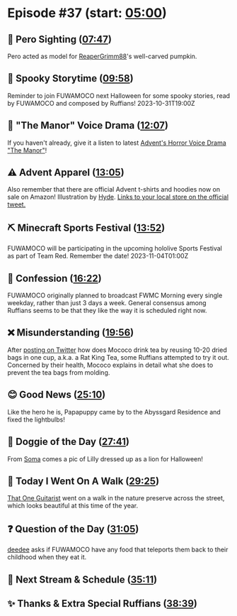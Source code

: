 # Episode #37 (start: [05:00](https://youtu.be/JGuhonVvvoE?t=05m00s))

## 👀 Pero Sighting ([07:47](https://youtu.be/JGuhonVvvoE?t=07m47s))

Pero acted as model for [ReaperGrimm88](https://twitter.com/ReaperGrimm88/status/1716885452190547991)'s well-carved pumpkin.

## 👻 Spooky Storytime ([09:58](https://youtu.be/JGuhonVvvoE?t=09m58s))

Reminder to join FUWAMOCO next Halloween for some spooky stories, read by FUWAMOCO and composed by Ruffians! 2023-10-31T19:00Z

## 📢 "The Manor" Voice Drama ([12:07](https://youtu.be/JGuhonVvvoE?t=12m07s))

If you haven't already, give it a listen to latest [Advent's Horror Voice Drama "The Manor"](https://shop.hololivepro.com/en/products/hololiveen_advent_horrorvoicedrama)!

## ⚠️ Advent Apparel ([13:05](https://youtu.be/JGuhonVvvoE?t=13m05s))

Also remember that there are official Advent t-shirts and hoodies now on sale on Amazon! Illustration by [Hyde](https://twitter.com/tabakko/status/1716315008085446730). [Links to your local store on the official tweet.](https://twitter.com/hololive_En/status/1716295882146988485)

## ⛏️ Minecraft Sports Festival ([13:52](https://youtu.be/JGuhonVvvoE?t=13m52s))

FUWAMOCO will be participating in the upcoming hololive Sports Festival as part of Team Red. Remember the date! 2023-11-04T01:00Z

## 🙊 Confession ([16:22](https://youtu.be/JGuhonVvvoE?t=16m22s))

FUWAMOCO originally planned to broadcast FWMC Morning every single weekday, rather than just 3 days a week. General consensus among Ruffians seems to be that they like the way it is scheduled right now.

## ❌ Misunderstanding ([19:56](https://youtu.be/JGuhonVvvoE?t=19m56s))

After [posting on Twitter](https://twitter.com/FUWAMOCO_en/status/1717610833705148563) how does Mococo drink tea by reusing 10-20 dried bags in one cup, a.k.a. a Rat King Tea, some Ruffians attempted to try it out. Concerned by their health, Mococo explains in detail what she does to prevent the tea bags from molding.

## 😊 Good News ([25:10](https://youtu.be/JGuhonVvvoE?t=25m10s))

Like the hero he is, Papapuppy came by to the Abyssgard Residence and fixed the lightbulbs!

## 🐶 Doggie of the Day ([27:41](https://youtu.be/JGuhonVvvoE?t=27m41s))

From [Soma](https://twitter.com/SomaTheTatsoko/status/1717713612721053936) comes a pic of Lilly dressed up as a lion for Halloween!

## 🚶 Today I Went On A Walk ([29:25](https://youtu.be/JGuhonVvvoE?t=29m25s))

[That One Guitarist](https://twitter.com/that1guitar343/status/1717573660444139564) went on a walk in the nature preserve across the street, which looks beautiful at this time of the year.

## ❓ Question of the Day ([31:05](https://youtu.be/JGuhonVvvoE?t=31m05s))

[deedee](https://twitter.com/dedendp1/status/1717287823634505744) asks if FUWAMOCO have any food that teleports them back to their childhood when they eat it.

## 📅 Next Stream & Schedule ([35:11](https://youtu.be/JGuhonVvvoE?t=35m11s))

## ✨ Thanks & Extra Special Ruffians ([38:39](https://youtu.be/JGuhonVvvoE?t=38m39s))
